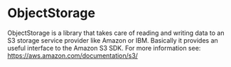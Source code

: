 # ObjectStorage

ObjectStorage is a library that takes care of reading and writing data to an S3 storage service provider like 
Amazon or IBM. Basically it provides an useful interface to the Amazon S3 SDK. 
For more information see: https://aws.amazon.com/documentation/s3/
